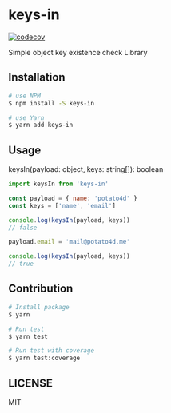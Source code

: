 # keys-in

[![codecov](https://codecov.io/gh/potato4d/keys-in/branch/master/graph/badge.svg?token=LefazPba8y)](https://codecov.io/gh/potato4d/keys-in)

Simple object key existence check Library

## Installation

```bash
# use NPM
$ npm install -S keys-in

# use Yarn
$ yarn add keys-in
```

## Usage

keysIn(payload: object, keys: string[]): boolean

```js
import keysIn from 'keys-in'

const payload = { name: 'potato4d' }
const keys = ['name', 'email']

console.log(keysIn(payload, keys))
// false

payload.email = 'mail@potato4d.me'

console.log(keysIn(payload, keys))
// true
```

## Contribution

```bash
# Install package
$ yarn

# Run test
$ yarn test

# Run test with coverage
$ yarn test:coverage
```

## LICENSE

MIT

